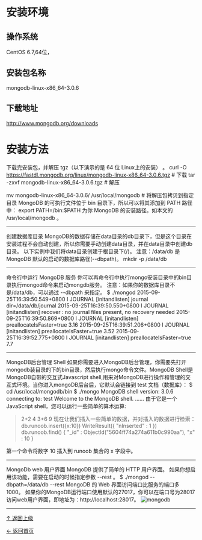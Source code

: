 
# 安装环境

## 操作系统
CentOS 6.7,64位，

## 安装包名称
mongodb-linux-x86_64-3.0.6

##	下载地址
http://www.mongodb.org/downloads


# 安装方法
下载完安装包，并解压 tgz（以下演示的是 64 位 Linux上的安装） 。
curl -O https://fastdl.mongodb.org/linux/mongodb-linux-x86_64-3.0.6.tgz    # 下载
tar -zxvf mongodb-linux-x86_64-3.0.6.tgz                                   # 解压

mv  mongodb-linux-x86_64-3.0.6/ /usr/local/mongodb                         # 将解压包拷贝到指定目录
MongoDB 的可执行文件位于 bin 目录下，所以可以将其添加到 PATH 路径中：
export PATH=<mongodb-install-directory>/bin:$PATH
<mongodb-install-directory> 为你 MongoDB 的安装路径。如本文的 /usr/local/mongodb 。

________________________________________
创建数据库目录
MongoDB的数据存储在data目录的db目录下，但是这个目录在安装过程不会自动创建，所以你需要手动创建data目录，并在data目录中创建db目录。
以下实例中我们将data目录创建于根目录下(/)。
注意：/data/db 是 MongoDB 默认的启动的数据库路径(--dbpath)。
mkdir -p /data/db

________________________________________
命令行中运行 MongoDB 服务
你可以再命令行中执行mongo安装目录中的bin目录执行mongod命令来启动mongdb服务。
注意：如果你的数据库目录不是/data/db，可以通过 --dbpath 来指定。
$ ./mongod
2015-09-25T16:39:50.549+0800 I JOURNAL  [initandlisten] journal dir=/data/db/journal
2015-09-25T16:39:50.550+0800 I JOURNAL  [initandlisten] recover : no journal files present, no recovery needed
2015-09-25T16:39:50.869+0800 I JOURNAL  [initandlisten] preallocateIsFaster=true 3.16
2015-09-25T16:39:51.206+0800 I JOURNAL  [initandlisten] preallocateIsFaster=true 3.52
2015-09-25T16:39:52.775+0800 I JOURNAL  [initandlisten] preallocateIsFaster=true 7.7

________________________________________
MongoDB后台管理 Shell
如果你需要进入MongoDB后台管理，你需要先打开mongodb装目录的下的bin目录，然后执行mongo命令文件。MongoDB Shell是MongoDB自带的交互式Javascript shell,用来对MongoDB进行操作和管理的交互式环境。当你进入mongoDB后台后，它默认会链接到 test 文档（数据库）：
$ cd /usr/local/mongodb/bin
$ ./mongo
MongoDB shell version: 3.0.6
connecting to: test
Welcome to the MongoDB shell.
……
由于它是一个JavaScript shell，您可以运行一些简单的算术运算:
> 2+2
4
> 3+6
9
现在让我们插入一些简单的数据，并对插入的数据进行检索：
> db.runoob.insert({x:10})
WriteResult({ "nInserted" : 1 })
> db.runoob.find()
{ "_id" : ObjectId("5604ff74a274a611b0c990aa"), "x" : 10 }
>
第一个命令将数字 10 插入到 runoob 集合的 x 字段中。

________________________________________
MongoDb web 用户界面
MongoDB 提供了简单的 HTTP 用户界面。 如果你想启用该功能，需要在启动的时候指定参数 --rest 。
$ ./mongod --dbpath=/data/db --rest
MongoDB 的 Web 界面访问端口比服务的端口多1000。
如果你的MongoDB运行端口使用默认的27017，你可以在端口号为28017访问web用户界面，即地址为：http://localhost:28017。
![mongodb](https://cloud.githubusercontent.com/assets/16055927/13884614/b23468fe-ed69-11e5-8e2e-4d9bc0c7d151.jpg)



----
[↑ 返回上级](https://github.com/asin929/linux-software/blob/master/Database/Database.md)

[← 返回首页](https://github.com/asin929/linux-software)
